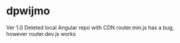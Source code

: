 # dpwijmo

Ver 1.0
  Deleted local Angular repo with CDN
  router.min.js has a bug, however router.dev.js works 
